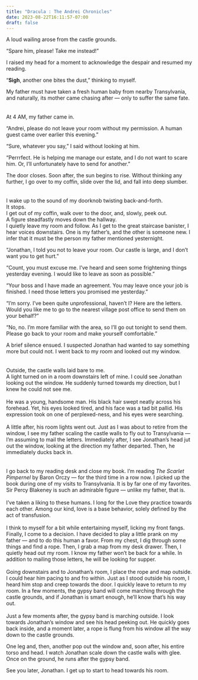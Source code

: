 ```yaml
---
title: "Dracula : The Andrei Chronicles"
date: 2023-08-22T16:11:57-07:00
draft: false
---
```


A loud wailing arose from the castle grounds.

“Spare him, please! Take me instead!”

I raised my head for a moment to acknowledge the despair and resumed my reading. 

“****Sigh****, another one bites the dust,” thinking to myself. 

My father must have taken a fresh human baby from nearby Transylvania, and naturally, its mother came chasing after — only to suffer the same fate.\
\
\
At 4 AM, my father came in.

“Andrei, please do not leave your room without my permission. A human guest came over earlier this evening.”

“Sure, whatever you say,” I said without looking at him.

“Perrrfect. He is helping me manage our estate, and I do not want to scare him. Or, I’ll unfortunately have to send for another.”

The door closes. Soon after, the sun begins to rise. Without thinking any further, I go over to my coffin, slide over the lid, and fall into deep slumber.\
\
\
I wake up to the sound of my doorknob twisting back-and-forth. \
It stops. \
I get out of my coffin, walk over to the door, and, slowly, peek out. \
A figure steadfastly moves down the hallway. \
I quietly leave my room and follow.
As I get to the great staircase banister, I hear voices downstairs. One is my father’s, and the other is someone new. I infer that it must be the person my father mentioned yesternight. 

“Jonathan, I told you not to leave your room. Our castle is large, and I don’t want you to get hurt.”

“Count, you must excuse me. I’ve heard and seen some frightening things yesterday evening. I would like to leave as soon as possible.”

“Your boss and I have made an agreement. You may leave once your job is finished. I need those letters you promised me yesterday.”

“I’m sorry. I’ve been quite unprofessional, haven’t I? Here are the letters. Would you like me to go to the nearest village post office to send them on your behalf?”

“No, no. I’m more familiar with the area, so I’ll go out tonight to send them. Please go back to your room and make yourself comfortable.”

A brief silence ensued. I suspected Jonathan had wanted to say something more but could not. I went back to my room and looked out my window. \
\
\
Outside, the castle walls laid bare to me. \
A light turned on in a room downstairs left of mine. I could see Jonathan looking out the window. He suddenly turned towards my direction, but I knew he could not see me. \
\
He was a young, handsome man. His black hair swept neatly across his forehead. Yet, his eyes looked tired, and his face was a tad bit pallid. His expression took on one of perplexed-ness, and his eyes were searching. \
\
A little after, his room lights went out. Just as I was about to retire from the window, I see my father scaling the castle walls to fly out to Transylvania — I’m assuming to mail the letters.
Immediately after, I see Jonathan’s head jut out the window, looking at the direction my father departed. Then, he immediately ducks back in. \
\
\
I go back to my reading desk and close my book. I’m reading *The Scarlet Pimpernel* by Baron Orczy — for the third time in a row now. I picked up the book during one of my visits to Transylvania. It is by far one of my favorites. Sir Percy Blakeney is such an admirable figure — unlike my father, that is. \
\
I’ve taken a liking to these humans. I long for the Love they practice towards each other. Among our kind, love is a base behavior, solely defined by the act of transfusion. \
\
I think to myself for a bit while entertaining myself, licking my front fangs. Finally, I come to a decision. I have decided to play a little prank on my father — and to do this human a favor. From my chest, I dig through some things and find a rope. Then, I grab a map from my desk drawer. Then, I quietly head out my room. I know my father won’t be back for a while. In addition to mailing those letters, he will be looking for supper. \
\
Going downstairs and to Jonathan’s room, I place the rope and map outside. I could hear him pacing to and fro within. Just as I stood outside his room, I heard him stop and creep towards the door. I quickly leave to return to my room.
In a few moments, the gypsy band will come marching through the castle grounds, and if Jonathan is smart enough, he’ll know that’s his way out. \
\
Just a few moments after, the gypsy band is marching outside. I look towards Jonathan’s window and see his head peeking out. He quickly goes back inside, and a moment later, a rope is flung from his window all the way down to the castle grounds.

One leg and, then, another pop out the window and, soon after, his entire torso and head. I watch Jonathan scale down the castle walls with glee. Once on the ground, he runs after the gypsy band. 

See you later, Jonathan. I get up to start to head towards his room.